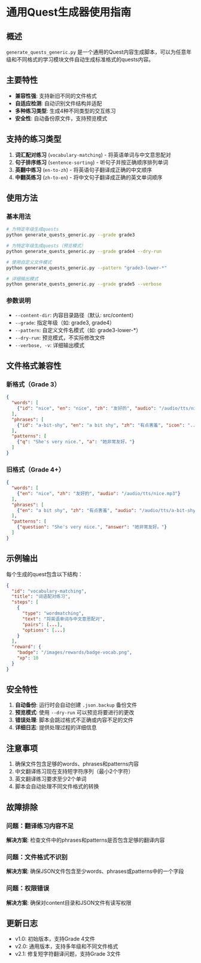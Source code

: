 # 通用Quest生成器使用指南

## 概述

`generate_quests_generic.py` 是一个通用的Quest内容生成脚本，可以为任意年级和不同格式的学习模块文件自动生成标准格式的quests内容。

## 主要特性

- **兼容性强**: 支持新旧不同的文件格式
- **自适应检测**: 自动识别文件结构并适配
- **多种练习类型**: 生成4种不同类型的交互练习
- **安全性**: 自动备份原文件，支持预览模式

## 支持的练习类型

1. **词汇配对练习** (`vocabulary-matching`) - 将英语单词与中文意思配对
2. **句子排序练习** (`sentence-sorting`) - 听句子并按正确顺序排列单词
3. **英翻中练习** (`en-to-zh`) - 将英语句子翻译成正确的中文顺序
4. **中翻英练习** (`zh-to-en`) - 将中文句子翻译成正确的英文单词顺序

## 使用方法

### 基本用法

```bash
# 为特定年级生成quests
python generate_quests_generic.py --grade grade3

# 为特定年级生成quests（预览模式）
python generate_quests_generic.py --grade grade4 --dry-run

# 使用自定义文件模式
python generate_quests_generic.py --pattern "grade3-lower-*"

# 详细输出模式
python generate_quests_generic.py --grade grade5 --verbose
```

### 参数说明

- `--content-dir`: 内容目录路径（默认: src/content）
- `--grade`: 指定年级（如: grade3, grade4）
- `--pattern`: 自定义文件名模式（如: grade3-lower-*）
- `--dry-run`: 预览模式，不实际修改文件
- `--verbose, -v`: 详细输出模式

## 文件格式兼容性

### 新格式（Grade 3）
```json
{
  "words": [
    {"id": "nice", "en": "nice", "zh": "友好的", "audio": "/audio/tts/nice.mp3"}
  ],
  "phrases": [
    {"id": "a-bit-shy", "en": "a bit shy", "zh": "有点害羞", "icon": "...", "audio": "..."}
  ],
  "patterns": [
    {"q": "She's very nice.", "a": "她非常友好。"}
  ]
}
```

### 旧格式（Grade 4+）
```json
{
  "words": [
    {"en": "nice", "zh": "友好的", "audio": "/audio/tts/nice.mp3"}
  ],
  "phrases": [
    {"en": "a bit shy", "zh": "有点害羞", "audio": "/audio/tts/a-bit-shy.mp3"}
  ],
  "patterns": [
    {"question": "She's very nice.", "answer": "她非常友好。"}
  ]
}
```

## 示例输出

每个生成的quest包含以下结构：

```json
{
  "id": "vocabulary-matching",
  "title": "词语配对练习",
  "steps": [
    {
      "type": "wordmatching",
      "text": "将英语单词与中文意思配对",
      "pairs": [...],
      "options": [...]
    }
  ],
  "reward": {
    "badge": "/images/rewards/badge-vocab.png",
    "xp": 10
  }
}
```

## 安全特性

1. **自动备份**: 运行时会自动创建 `.json.backup` 备份文件
2. **预览模式**: 使用 `--dry-run` 可以预览将要进行的更改
3. **错误处理**: 脚本会跳过格式不正确或内容不足的文件
4. **详细日志**: 提供处理过程的详细信息

## 注意事项

1. 确保文件包含足够的words、phrases和patterns内容
2. 中文翻译练习现在支持短字符序列（最小2个字符）
3. 英文翻译练习要求至少2个单词
4. 脚本会自动处理不同文件格式的转换

## 故障排除

### 问题：翻译练习内容不足
**解决方案**: 检查文件中的phrases和patterns是否包含足够的翻译内容

### 问题：文件格式不识别
**解决方案**: 确保JSON文件包含至少words、phrases或patterns中的一个字段

### 问题：权限错误
**解决方案**: 确保对content目录和JSON文件有读写权限

## 更新日志

- v1.0: 初始版本，支持Grade 4文件
- v2.0: 通用版本，支持多年级和不同文件格式
- v2.1: 修复短字符翻译问题，支持Grade 3文件